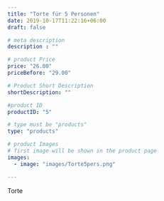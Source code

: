 ```yaml
---
title: "Torte für 5 Personen"
date: 2019-10-17T11:22:16+06:00
draft: false

# meta description
description : ""

# product Price
price: "26.00"
priceBefore: "29.00"

# Product Short Description
shortDescription: ""

#product ID
productID: "5"

# type must be "products"
type: "products"

# product Images
# first image will be shown in the product page
images:
  - image: "images/Torte5pers.png"

---
```

Torte
